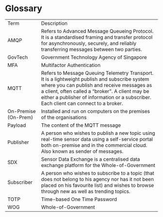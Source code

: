 
# Glossary



<table class="tg">
  <tr>
    <td class="tg-9fd4">Term</td>
    <td class="tg-9fd4">Description</td>
  </tr>
  <tr>
    <td class="tg-cly1">AMQP</td>
    <td class="tg-cly1">Refers to Advanced Message Queueing Protocol. It is a standardised framing and transfer protocol for asynchronously, securely, and reliably transferring messages between two parties.</td>
  </tr>
  <tr>
    <td class="tg-cly1">GovTech</td>
    <td class="tg-cly1">Government Technology Agency of Singapore</td>
  </tr>
  <tr>
    <td class="tg-cly1">MFA</td>
    <td class="tg-cly1">Multifactor Authentication</td>
  </tr>
  <tr>
    <td class="tg-cly1">MQTT</td>
    <td class="tg-cly1">Refers to Message Queuing Telemetry Transport. It is a lightweight publish and subscribe system where you can publish and receive messages as a client, often called a “broker”. A client may be either a publisher of information or a subscriber. Each client can connect to a broker.</td>
  </tr>
  <tr>
    <td class="tg-0lax">On-Premise (On-Prem)</td>
    <td class="tg-0lax">Installed and run on computers on the premises of the organisations</td>
  </tr>
  <tr>
    <td class="tg-0lax">Payload</td>
    <td class="tg-0lax">The content of the MQTT message</td>
  </tr>
  <tr>
    <td class="tg-0lax">Publisher</td>
    <td class="tg-0lax">A person who wishes to publish a new topic using real-time sensor data using a self-service portal both on-premise and in the commercial cloud. Also known as sender of messages.</td>
  </tr>
  <tr>
    <td class="tg-0lax">SDX</td>
    <td class="tg-0lax">Sensor Data Exchange is a centralised data exchange platform for the Whole-of-Government</td>
  </tr>
  <tr>
    <td class="tg-0lax">Subscriber</td>
    <td class="tg-0lax">A person who wishes to subscribe to a topic (that does not belong to his agency nor has it not been placed on his favourite list) and wishes to browse through new as well as trending topics.</td>
  </tr>
  <tr>
    <td class="tg-0lax">TOTP</td>
    <td class="tg-0lax">Time-based One Time Password</td>
  </tr>
  <tr>
    <td class="tg-0lax">WOG</td>
    <td class="tg-0lax">Whole-of-Government</td>
  </tr>
</table>
